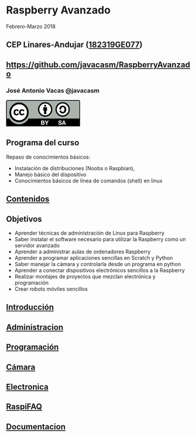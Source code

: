 # Raspberry Avanzado

Febrero-Marzo 2018

## CEP Linares-Andujar ([182319GE077](https://www.juntadeandalucia.es/educacion/secretariavirtual/consultaCEP/actividad/182319GE077/))

## https://github.com/javacasm/RaspberryAvanzado

### José Antonio Vacas @javacasm

![CC](./images/Licencia_CC.png)

## Programa del curso

 Repaso de conocimientos básicos:
* Instalación de distribuciones (Noobs o Raspbian),
* Manejo básico del dispositivo
* Conocimientos básicos de línea de comandos (shell) en linux

## [Contenidos](./Contenidos.md)


## Objetivos

* Aprender técnicas de administración de Linux para Raspberry
* Saber instalar el software necesario para utilizar la Raspberry como un servidor avanzado
* Aprender a administrar aulas de ordenadores Raspberry
* Aprender a programar aplicaciones sencillas en Scratch y Python
* Saber manejar la cámara y controlarla desde un programa en python
* Aprender a conectar dispositivos electrónicos sencillos a la Raspberry
* Realizar montajes de proyectos que mezclan electrónica y programación
* Crear robots móviles sencillos

## [Introducción](./introduccion.md)

## [Administracion](./Administracion.md)

## [Programación](./Programacion.md)

## [Cámara](./camara.md)

## [Electronica](./Electronica.md)

## [RaspiFAQ](./RaspiFAQ.md)

## [Documentacion](./documentacion.md)
